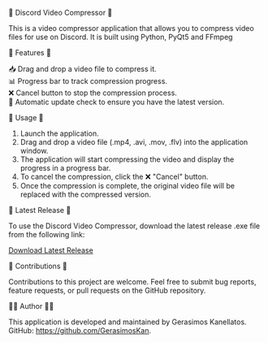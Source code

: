🎥 Discord Video Compressor 🎥

This is a video compressor application that allows you to compress video files for use on Discord. It is built using Python, PyQt5 and FFmpeg

🔧 Features 🔧

📥 Drag and drop a video file to compress it. <br>
📊 Progress bar to track compression progress. <br>
❌ Cancel button to stop the compression process. <br>
🔄 Automatic update check to ensure you have the latest version. <br>

🚀 Usage 🚀

1. Launch the application.
2. Drag and drop a video file (.mp4, .avi, .mov, .flv) into the application window.
3. The application will start compressing the video and display the progress in a progress bar.
4. To cancel the compression, click the ❌ "Cancel" button.
5. Once the compression is complete, the original video file will be replaced with the compressed version.

💾 Latest Release 💾

To use the Discord Video Compressor, download the latest release .exe file from the following link:

[Download Latest Release](https://github.com/GerasimosKan/Discord_Video_Compressor/releases/latest)

🤝 Contributions 🤝

Contributions to this project are welcome. Feel free to submit bug reports, feature requests, or pull requests on the GitHub repository.

👨‍💻 Author 👨‍💻

This application is developed and maintained by Gerasimos Kanellatos. GitHub: https://github.com/GerasimosKan.
